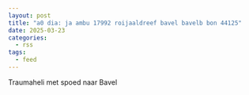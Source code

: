 ```yaml
---
layout: post
title: "a0 dia: ja ambu 17992 roijaaldreef bavel bavelb bon 44125"
date: 2025-03-23
categories: 
  - rss
tags: 
  - feed
---
```


Traumaheli met spoed naar Bavel
